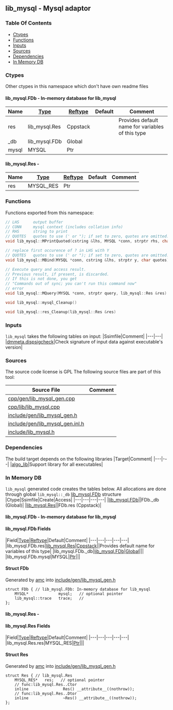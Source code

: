 ## lib_mysql - Mysql adaptor


### Table Of Contents
<a href="#table-of-contents"></a>
<!-- dev.mdmark  mdmark:MDSECTION  state:BEG_AUTO  param:Toc -->
&nbsp;&nbsp;&bull;&nbsp;  [Ctypes](#ctypes)<br/>
&nbsp;&nbsp;&bull;&nbsp;  [Functions](#functions)<br/>
&nbsp;&nbsp;&bull;&nbsp;  [Inputs](#inputs)<br/>
&nbsp;&nbsp;&bull;&nbsp;  [Sources](#sources)<br/>
&nbsp;&nbsp;&bull;&nbsp;  [Dependencies](#dependencies)<br/>
&nbsp;&nbsp;&bull;&nbsp;  [In Memory DB](#in-memory-db)<br/>

<!-- dev.mdmark  mdmark:MDSECTION  state:END_AUTO  param:Toc -->

### Ctypes
<a href="#ctypes"></a>
Other ctypes in this namespace which don't have own readme files

#### lib_mysql.FDb - In-memory database for lib_mysql
<a href="#lib_mysql-fdb"></a>

|Name|[Type](/txt/ssimdb/dmmeta/ctype.md)|[Reftype](/txt/ssimdb/dmmeta/reftype.md)|Default|Comment|
|---|---|---|---|---|
|res|lib_mysql.Res|Cppstack||Provides default name for variables of this type|
|_db|lib_mysql.FDb|Global|
|mysql|MYSQL|Ptr|

#### lib_mysql.Res - 
<a href="#lib_mysql-res"></a>

|Name|[Type](/txt/ssimdb/dmmeta/ctype.md)|[Reftype](/txt/ssimdb/dmmeta/reftype.md)|Default|Comment|
|---|---|---|---|---|
|res|MYSQL_RES|Ptr|

### Functions
<a href="#functions"></a>
<!-- dev.mdmark  mdmark:MDSECTION  state:BEG_AUTO  param:Functions -->
Functions exported from this namespace:

```c++
// LHS      output buffer
// CONN     mysql context (includes collation info)
// RHS      string to print
// QUOTES   quotes to use (' or "); if set to zero, quotes are omitted.
void lib_mysql::MPrintQuoted(cstring &lhs, MYSQL *conn, strptr rhs, char quotes) 
```

```c++
// replace first occurence of ? in LHS with Y
// QUOTES   quotes to use (' or "); if set to zero, quotes are omitted.
void lib_mysql::MBind(MYSQL *conn, cstring &lhs, strptr y, char quotes) 
```

```c++
// Execute query and access result.
// Previous result, if present, is discarded.
// If this is not done, you get
// "Commands out of sync; you can't run this command now"
// error
void lib_mysql::MQuery(MYSQL *conn, strptr query, lib_mysql::Res &res) 
```

```c++
void lib_mysql::mysql_Cleanup() 
```

```c++
void lib_mysql::res_Cleanup(lib_mysql::Res &res) 
```

<!-- dev.mdmark  mdmark:MDSECTION  state:END_AUTO  param:Functions -->

### Inputs
<a href="#inputs"></a>
<!-- dev.mdmark  mdmark:MDSECTION  state:BEG_AUTO  param:Inputs -->
`lib_mysql` takes the following tables on input:
|Ssimfile|Comment|
|---|---|
|[dmmeta.dispsigcheck](/txt/ssimdb/dmmeta/dispsigcheck.md)|Check signature of input data against executable's version|

<!-- dev.mdmark  mdmark:MDSECTION  state:END_AUTO  param:Inputs -->

### Sources
<a href="#sources"></a>
<!-- dev.mdmark  mdmark:MDSECTION  state:BEG_AUTO  param:Sources -->
The source code license is GPL
The following source files are part of this tool:

|Source File|Comment|
|---|---|
|[cpp/gen/lib_mysql_gen.cpp](/cpp/gen/lib_mysql_gen.cpp)||
|[cpp/lib/lib_mysql.cpp](/cpp/lib/lib_mysql.cpp)||
|[include/gen/lib_mysql_gen.h](/include/gen/lib_mysql_gen.h)||
|[include/gen/lib_mysql_gen.inl.h](/include/gen/lib_mysql_gen.inl.h)||
|[include/lib_mysql.h](/include/lib_mysql.h)||

<!-- dev.mdmark  mdmark:MDSECTION  state:END_AUTO  param:Sources -->

### Dependencies
<a href="#dependencies"></a>
<!-- dev.mdmark  mdmark:MDSECTION  state:BEG_AUTO  param:Dependencies -->
The build target depends on the following libraries
|Target|Comment|
|---|---|
|[algo_lib](/txt/lib/algo_lib/README.md)|Support library for all executables|

<!-- dev.mdmark  mdmark:MDSECTION  state:END_AUTO  param:Dependencies -->

### In Memory DB
<a href="#in-memory-db"></a>
<!-- dev.mdmark  mdmark:MDSECTION  state:BEG_AUTO  param:Imdb -->
`lib_mysql` generated code creates the tables below.
All allocations are done through global `lib_mysql::_db` [lib_mysql.FDb](#lib_mysql-fdb) structure
|Ctype|Ssimfile|Create|Access|
|---|---|---|---|
|[lib_mysql.FDb](#lib_mysql-fdb)||FDb._db (Global)|
|[lib_mysql.Res](#lib_mysql-res)||FDb.res (Cppstack)|

#### lib_mysql.FDb - In-memory database for lib_mysql
<a href="#lib_mysql-fdb"></a>

#### lib_mysql.FDb Fields
<a href="#lib_mysql-fdb-fields"></a>
|Field|[Type](/txt/ssimdb/dmmeta/ctype.md)|[Reftype](/txt/ssimdb/dmmeta/reftype.md)|Default|Comment|
|---|---|---|---|---|
|lib_mysql.FDb.res|[lib_mysql.Res](/txt/lib/lib_mysql/README.md#lib_mysql-res)|[Cppstack](/txt/exe/amc/reftypes.md#cppstack)||Provides default name for variables of this type|
|lib_mysql.FDb._db|[lib_mysql.FDb](/txt/lib/lib_mysql/README.md#lib_mysql-fdb)|[Global](/txt/exe/amc/reftypes.md#global)|||
|lib_mysql.FDb.mysql|MYSQL|[Ptr](/txt/exe/amc/reftypes.md#ptr)|||

#### Struct FDb
<a href="#struct-fdb"></a>
Generated by [amc](/txt/exe/amc/README.md) into [include/gen/lib_mysql_gen.h](/include/gen/lib_mysql_gen.h)
```
struct FDb { // lib_mysql.FDb: In-memory database for lib_mysql
    MYSQL*             mysql;   // optional pointer
    lib_mysql::trace   trace;   //
};
```

#### lib_mysql.Res - 
<a href="#lib_mysql-res"></a>

#### lib_mysql.Res Fields
<a href="#lib_mysql-res-fields"></a>
|Field|[Type](/txt/ssimdb/dmmeta/ctype.md)|[Reftype](/txt/ssimdb/dmmeta/reftype.md)|Default|Comment|
|---|---|---|---|---|
|lib_mysql.Res.res|MYSQL_RES|[Ptr](/txt/exe/amc/reftypes.md#ptr)|||

#### Struct Res
<a href="#struct-res"></a>
Generated by [amc](/txt/exe/amc/README.md) into [include/gen/lib_mysql_gen.h](/include/gen/lib_mysql_gen.h)
```
struct Res { // lib_mysql.Res
    MYSQL_RES*   res;   // optional pointer
    // func:lib_mysql.Res..Ctor
    inline               Res() __attribute__((nothrow));
    // func:lib_mysql.Res..Dtor
    inline               ~Res() __attribute__((nothrow));
};
```

<!-- dev.mdmark  mdmark:MDSECTION  state:END_AUTO  param:Imdb -->


